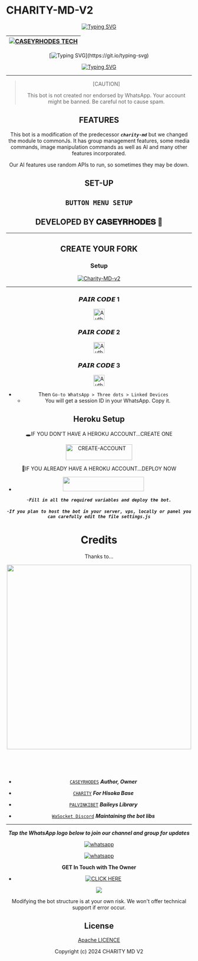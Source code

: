 # CHARITY-MD-V2
<div align="center">
<a href="https://git.io/typing-svg"><img src="https://readme-typing-svg.demolab.com?font=Ribeye&size=50&pause=1000&color=F710B1&center=true&width=910&height=100&lines=I'M+CHARITY MD❤️;Multi+Device+Whatsapp+Bot;" alt="Typing SVG" /></a>
  

<div align="center">

| [![CASEYRHODES TECH](https://github.com/caseyweb.png?lenght=50width=50)](https://github.com/caseyweb)|
|----|


[![Typing SVG](https://readme-typing-svg.herokuapp.com?font=Rockstar-ExtraBold&size=30&pause=1000&color=0000FF&center=true&vCenter=true&width=500&height=60&lines=AND+WELCOME+TO+THIS+REPO!)](https://git.io/typing-svg)

   [![Typing SVG](https://readme-typing-svg.herokuapp.com?font=Rockstar-ExtraBold&color=F33A6A&lines=FORK+AND+MAYBE+GIVE+US+A+STAR🌟)](https://git.io/typing-svg)

---

> [CAUTION]
>
> This bot is not created nor endorsed by WhatsApp. Your account might be banned. Be careful not to cause spam.



## FEATURES
This bot is a modification of the predecessor ***`charity-md`*** but we changed the module to commonJs. It has group management features, some media commands, image manipulation commands as well as AI and many other features incorporated.

Our AI features use random APIs to run, so sometimes they may be down.

## SET-UP


## `BUTTON MENU SETUP`


## DEVELOPED BY 𝐂𝐀𝐒𝐄𝐘𝐑𝐇𝐎𝐃𝐄𝐒 🌟

---

## CREATE YOUR FORK

### Setup
<div align="center">
    <a href="https://github.com/caseyweb/Charity-MD-v2/fork">
        <img title="Charity-MD-v2" src="https://img.shields.io/badge/FORK%20Charity%20Md-3498DB?style=for-the-badge&logo=stackshare" />
    </a>
</div>


---
### 𝙋𝘼𝙄𝙍 𝘾𝙊𝘿𝙀 1
<p align="center">
<a href="https://caseyrhodespairme-7639ee920021.herokuapp.com"><img height= "30" title="Author" src="https://img.shields.io/badge/𝗦𝗘𝗦𝗦𝗜𝗢𝗡-orange?style=for-the-badge&logo=render"></a>
<p/>

 

### 𝙋𝘼𝙄𝙍 𝘾𝙊𝘿𝙀 2
<p align="center">
<a href="https://andbad-qr.onrender.com/pair"><img height= "30" title="Author" src="https://img.shields.io/badge/𝗦𝗘𝗦𝗦𝗜𝗢𝗡-green?style=for-the-badge&logo=render"></a>
<p/>  


### 𝙋𝘼𝙄𝙍 𝘾𝙊𝘿𝙀 3
<p align="center">
<a href="https://caseyrhodesyts-b9fa44421af3.herokuapp.com"><img height= "30" title="Author" src="https://img.shields.io/badge/𝗦𝗘𝗦𝗦𝗜𝗢𝗡-lightpurple?style=for-the-badge&logo=render"></a>
<p/>  



- Then `Go-to WhatsApp > Three dots > Linked Devices`
   - You will get a session ID in your WhatsApp. Copy it.

## Heroku Setup ##


   🕳IF YOU DON'T HAVE A HEROKU ACCOUNT...CREATE ONE
   
   <a href="https://signup.heroku.com/"><img title="CREATE-ACCOUNT" src="https://img.shields.io/badge/CREATE-ACCOUNT-h?color=blue&style=for-the-badge&logo=heroku" width="180" height="43.45"/></a></p>
 


      
   💫IF YOU ALREADY HAVE A HEROKU ACCOUNT...DEPLOY NOW

  - <a align="center"><a href="https://dashboard.heroku.com/new?template=https://github.com/caseyweb/Charity-MD-v2"> <img src="https://img.shields.io/badge/DEPLOY%20NOW-blue?style=for-the-badge&logo=heroku" width="220" height="38.45"/></a></p>
  


-***`Fill in all the required variables and deploy the bot.`***

-***`If you plan to host the bot in your server, vps, locally or panel you can carefully edit the file settings.js`***


# Credits

Thanks to...

<div align="center">


<p align="center">  
  <a href="https://youtube.com/Caseyrhodes01">   
    <img src="https://telegra.ph/file/a2404cf4912a775f17164.jpg"width="500" height="500"/>
</p>
</br>
</br>
</br>
     
* [`CASEYRHODES`](https://github.com/caseyweb) ***Author, Owner***

* [`CHARITY`](https://github.com/caseyrhodes01) ***For Hisoka Base***
* [`PALVINKIBET`](https://github.com/WhiskeySockets/Baileys) ***Baileys Library***
* [`WaSocket Discord`](https://discord.gg/WeJM5FP9GG) ***Maintaining the bot libs***



---

***Tap the WhatsApp logo below to join our channel and group for updates***

<p align="center">
  <a aria-label="Join our channel for updates" href="https://whatsapp.com/channel/0029VakUEfb4o7qVdkwPk83E" target="_blank">
    <img alt="whatsapp" src="https://img.shields.io/badge/CHANNEL-25D366?style=for-the-badge&logo=whatsapp&logoColor=white" />
  </a>

<p align="center">
  <a aria-label="Join our channel for updates" href="https://chat.whatsapp.com/D9hokK6OHS5C3eLEwPKjsJ" target="_blank">
    <img alt="whatsapp" src="https://img.shields.io/badge/WA GROUP-25D366?style=for-the-badge&logo=whatsapp&logoColor=white" />
  </a>


**GET In Touch with The Owner**

- <a href="https://wa.me/254112192119" target="_blank">
    <img alt="CLICK HERE" src="https://img.shields.io/badge/ On WhatsApp  -25D366?style=for-the-badge&logo=whatsapp&logoColor=white" />
  </a>
<a><img src='https://i.imgur.com/LyHic3i.gif'/></a>

Modifying the bot structure is at your own risk. We won't offer technical support if error occur.


## License

[Apache LICENCE](https://github.com/caseyweb/Charity-MD-v2/blob/main/LICENSE)

Copyright (c) 2024 CHARITY MD V2






